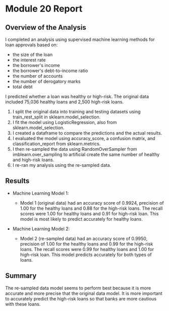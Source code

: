 # Module 20 Report 

## Overview of the Analysis

I completed an analysis using supervised machine learning methods for loan approvals based on: 
- the size of the loan
- the interest rate
- the borrower's income
- the borrower's debt-to-income ratio
- the number of accounts
- the number of derogatory marks
- total debt

I predicted whether a loan was healthy or high-risk. The original data included 75,036 healthy loans and 2,500 high-risk loans.

1. I split the original data into training and testing datasets using train_rest_split in sklearn.model_selection.
2. I fit the model using LogisticRegression, also from sklearn.model_selection.
3. I created a dataframe to compare the predictions and the actual results.
4. I evaluated the model using accuracy_score, a confusion matrix, and classification_report from sklearn.metrics.
5. I then re-sampled the data using RandomOverSampler from imblearn.over_sampling to artificial create the same number of healthy and high-risk loans.
6. I re-ran my analysis using the re-sampled data.


## Results

* Machine Learning Model 1:
  * Model 1 (original data) had an accuracy score of 0.9924, precision of 1.00 for the healthy loans and 0.88 for the high-risk loans. The recall scores were 1.00 for healthy loans and 0.91 for high-risk loan. This model is most likely to predict accurately for healthy loans.

* Machine Learning Model 2:
  * Model 2 (re-sampled data) had an accuracy score of 0.9950, precision of 1.00 for the healthy loans and 0.99 for the high-risk loans. The recall scores were 0.99 for healthy loans and 1.00 for high-risk loan. This model predicts accurately for both types of loans.


## Summary

The re-sampled data model seems to perform best because it is more accurate and more precise that the original data model. It is more important to accurately predict the high-risk loans so that banks are more cautious with these loans.
